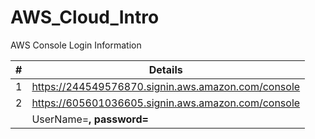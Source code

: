 # AWS_Cloud_Intro

AWS Console Login Information

| #  | Details |
| ------------- | ------------- |
| 1  | https://244549576870.signin.aws.amazon.com/console  |
| 2  | https://605601036605.signin.aws.amazon.com/console  |
|   | UserName=****, password=****  |
